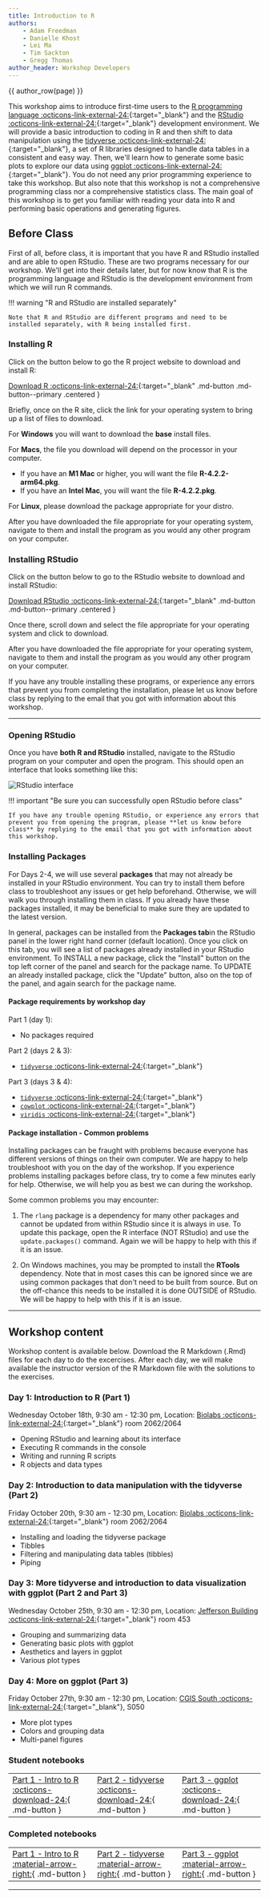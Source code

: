 ```yaml
---
title: Introduction to R
authors:
    - Adam Freedman
    - Danielle Khost
    - Lei Ma
    - Tim Sackton    
    - Gregg Thomas
author_header: Workshop Developers
---
```


{{ author_row(page) }}

This workshop aims to introduce first-time users to the [R programming language :octicons-link-external-24:](https://www.r-project.org/){:target="_blank"} and the [RStudio :octicons-link-external-24:](https://posit.co/download/rstudio-desktop/){:target="_blank"} development environment. We will provide a basic introduction to coding in R and then shift to data manipulation using the [tidyverse :octicons-link-external-24:](https://www.tidyverse.org/){:target="_blank"}, a set of R libraries designed to handle data tables in a consistent and easy way. Then, we'll learn how to generate some basic plots to explore our data using [ggplot :octicons-link-external-24:](https://ggplot2.tidyverse.org/){:target="_blank"}. You do not need any prior programming experience to take this workshop. But also note that this workshop is not a comprehensive programming class nor a comprehensive statistics class. The main goal of this workshop is to get you familiar with reading your data into R and performing basic operations and generating figures.

## Before Class

First of all, before class, it is important that you have R and RStudio installed and are able to open RStudio. These are two programs necessary for our workshop. We'll get into their details later, but for now know that R is the programming language and RStudio is the development environment from which we will run R commands.

!!! warning "R and RStudio are installed separately"

    Note that R and RStudio are different programs and need to be installed separately, with R being installed first.

### Installing R

Click on the button below to go the R project website to download and install R:

[Download R :octicons-link-external-24:](https://cloud.r-project.org/){:target="_blank" .md-button .md-button--primary .centered }

Briefly, once on the R site, click the link for your operating system to bring up a list of files to download.

For **Windows** you will want to download the **base** install files.

For **Macs**, the file you download will depend on the processor in your computer.

* If you have an **M1 Mac** or higher, you will want the file **R-4.2.2-arm64.pkg**.
* If you have an **Intel Mac**, you will want the file **R-4.2.2.pkg**.

For **Linux**, please download the package appropriate for your distro.

After you have downloaded the file appropriate for your operating system, navigate to them and install the program as you would any other program on your computer. 

### Installing RStudio

Click on the button below to go to the RStudio website to download and install RStudio:

[Download RStudio :octicons-link-external-24:](https://posit.co/download/rstudio-desktop/){:target="_blank" .md-button .md-button--primary .centered }

Once there, scroll down and select the file appropriate for your operating system and click to download.

After you have downloaded the file appropriate for your operating system, navigate to them and install the program as you would any other program on your computer.

If you have any trouble installing these programs, or experience any errors that prevent you from completing the installation, please let us know before class by replying to the email that you got with information about this workshop.

---

### Opening RStudio

Once you have **both R and RStudio** installed, navigate to the RStudio program on your computer and open the program. This should open an interface that looks something like this: 

![RStudio interface](img/RStudio.png)

!!! important "Be sure you can successfully open RStudio before class"

    If you have any trouble opening RStudio, or experience any errors that prevent you from opening the program, please **let us know before class** by replying to the email that you got with information about this workshop.

### Installing Packages

 For Days 2-4, we will use several **packages** that may not already be installed in your RStudio environment. You can try to install them before class to troubleshoot any issues or get help beforehand. Otherwise, we will walk you through installing them in class. If you already have these packages installed, it may be beneficial to make sure they are updated to the latest version.

In general, packages can be installed from the **Packages tab**in the RStudio panel in the lower right hand corner (default location). Once you click on this tab, you will see a list of packages already installed in your RStudio environment. To INSTALL a new package, click the "Install" button on the top left corner of the panel and search for the package name. To UPDATE an already installed package, click the "Update" button, also on the top of the panel, and again search for the package name. 

#### Package requirements by workshop day

Part 1 (day 1):

* No packages required

Part 2 (days 2 & 3):

* [`tidyverse` :octicons-link-external-24:](https://www.tidyverse.org/){:target="_blank"}

Part 3 (days 3 & 4):

* [`tidyverse` :octicons-link-external-24:](https://www.tidyverse.org/){:target="_blank"}
* [`cowplot` :octicons-link-external-24:](https://wilkelab.org/cowplot/articles/introduction.html){:target="_blank"}
* [`viridis` :octicons-link-external-24:](https://cran.r-project.org/web/packages/viridis/vignettes/intro-to-viridis.html){:target="_blank"}

#### Package installation - Common problems

 Installing packages can be fraught with problems because everyone has different versions of things on their own computer. We are happy to help troubleshoot with you on the day of the workshop. If you experience problems installing packages before class, try to come a few minutes early for help. Otherwise, we will help you as best we can during the workshop.

Some common problems you may encounter: 

1. The `rlang` package is a dependency for many other packages and cannot be updated from within RStudio since it is always in use. To update this package, open the R interface (NOT RStudio) and use the `update.packages()` command. Again we will be happy to help with this if it is an issue. 

2. On Windows machines, you may be prompted to install the **RTools** dependency. Note that in most cases this can be ignored since we are using common packages that don't need to be built from source. But on the off-chance this needs to be installed it is done OUTSIDE of RStudio. We will be happy to help with this if it is an issue. 

---

## Workshop content

Workshop content is available below. Download the R Markdown (.Rmd) files for each day to do the excercises. After each day, we will make available the instructor version of the R Markdown file with the solutions to the exercises.

### Day 1: Introduction to R (Part 1)

Wednesday October 18th, 9:30 am - 12:30 pm, Location: [Biolabs :octicons-link-external-24:](https://goo.gl/maps/7ngpNbkWEM5uZuap8){:target="_blank"} room 2062/2064 

* Opening RStudio and learning about its interface
* Executing R commands in the console
* Writing and running R scripts
* R objects and data types

### Day 2: Introduction to data manipulation with the tidyverse (Part 2)

Friday October 20th, 9:30 am - 12:30 pm, Location: [Biolabs :octicons-link-external-24:](https://goo.gl/maps/7ngpNbkWEM5uZuap8){:target="_blank"} room 2062/2064 

* Installing and loading the tidyverse package
* Tibbles
* Filtering and manipulating data tables (tibbles)
* Piping

### Day 3: More tidyverse and introduction to data visualization with ggplot (Part 2 and Part 3)

Wednesday October 25th, 9:30 am - 12:30 pm, Location: [Jefferson Building :octicons-link-external-24:](https://maps.app.goo.gl/2orhqJRo3djPfkCy6){:target="_blank"} room 453 

* Grouping and summarizing data
* Generating basic plots with ggplot
* Aesthetics and layers in ggplot
* Various plot types

### Day 4: More on ggplot (Part 3)

Friday October 27th, 9:30 am - 12:30 pm, Location: [CGIS South :octicons-link-external-24:](https://goo.gl/maps/n2FAUngGYj8vKVCo9){:target="_blank"}, S050 

* More plot types
* Colors and grouping data
* Multi-panel figures

### Student notebooks

|     |     |     |
| --- | --- | --- |
| [Part 1 - Intro to R :octicons-download-24:](R-workshop-Part1-student.Rmd){ .md-button } | [Part 2 - tidyverse :octicons-download-24:](R-workshop-Part2-student.Rmd){ .md-button } | [Part 3 - ggplot :octicons-download-24:](R-workshop-Part3-student.Rmd){ .md-button } |

### Completed notebooks

|     |     |     |
| --- | --- | --- |
| [Part 1 - Intro to R :material-arrow-right:](R-workshop-Part1.md){ .md-button } | [Part 2 - tidyverse :material-arrow-right:](R-workshop-Part2.md){ .md-button } | [Part 3 - ggplot :material-arrow-right:](R-workshop-Part3.md){ .md-button } |

---

<!-- --------------------------------- -->
<!-- Page speciifc CSS -->

<style>
    table thead { display: none; }
    .md-typeset table, 
    .md-typeset th, 
    .md-typeset td {
        border: none !important;
    }
    /* Remove borders from table, th, and td */

    .md-typeset__table tr:nth-child(even):hover,
    .md-typeset__table tbody tr:nth-child(even):hover {
        background-color: #f6f8fa !important;
    }
    .md-typeset__table tr:nth-child(odd):hover,
    .md-typeset__table tbody tr:nth-child(odd):hover {
        background-color: #ffffff !important;
    }
    /* Disable hover effect on table rows */

    .md-button {
        text-align: center !important;
        justify-content: center !important;
        align-items: center !important;
        display: inline-flex !important;
    }
    /* Center the text in the button */
</style>